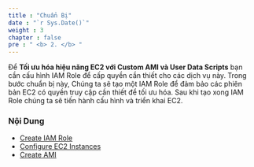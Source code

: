```yaml
---
title : "Chuẩn Bị"
date : "`r Sys.Date()`"
weight : 3
chapter : false
pre : " <b> 2. </b> "
---
```

<!-- Để triển khai một ứng dụng web tương tác với RDS và S3, bạn cần cấu hình một IAM Role để cấp quyền cần thiết cho các dịch vụ này. Trong bước chuẩn bị này, chúng ta sẽ tạo một IAM Role để đảm bảo các phiên bản EC2 có quyền truy cập cần thiết để tương tác với RDS và S3. Sau khi tạo xong IAM Role, chúng ta sẽ tiến hành cấu hình và triển khai ứng dụng trên EC2. -->
Để **Tối ưu hóa hiệu năng EC2 với Custom AMI và User Data Scripts** bạn cần cấu hình IAM Role để cấp quyền cần thiết cho các dịch vụ này. Trong bước chuẩn bị này, Chúng ta sẽ tạo một IAM Role để đảm bảo các phiên bản EC2 có quyền truy cập cần thiết để tối ưu hóa. Sau khi tạo xong IAM Role chúng ta sẽ tiến hành cấu hình và triển khai EC2.
### Nội Dung
  - [Create IAM Role](2.1-create-iam-role/)
  - [Configure EC2 Instances](2.2-Configure-EC2-Instances/)
  - [Create AMI](2.3-create-AMI/)

